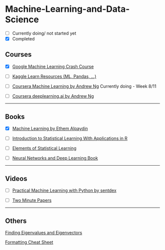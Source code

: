 # Machine-Learning-and-Data-Science

- [ ] Currently doing/ not started yet
- [x] Completed

## Courses

- [x] [Google Machine Learning Crash Course](https://developers.google.com/machine-learning/crash-course/)

- [ ] [Kaggle Learn Resources (ML, Pandas, ...)](https://kaggle.com/learn)

- [ ] [Coursera Machine Learning by Andrew Ng](https://www.coursera.org/learn/machine-learning)
Currently doing - Week 8/11

- [ ] [Coursera deeplearning.ai by Andrew Ng](https://www.coursera.org/specializations/deep-learning)

---
## Books

- [x] [Machine Learning by Ethem Alpaydin](https://mitpress.mit.edu/books/machine-learning)

- [ ] [Introduction to Statistical Learning With Applications in R](http://www-bcf.usc.edu/~gareth/ISL/ISLR%20First%20Printing.pdf)

- [ ] [Elements of Statistical Learning](https://web.stanford.edu/~hastie/Papers/ESLII.pdf)

- [ ] [Neural Networks and Deep Learning Book](http://neuralnetworksanddeeplearning.com/index.html)

---
## Videos

- [ ] [Practical Machine Learning with Python by sentdex](https://www.youtube.com/playlist?list=PLQVvvaa0QuDfKTOs3Keq_kaG2P55YRn5v)

- [ ] [Two Minute Papers](https://www.youtube.com/playlist?list=PLujxSBD-JXgnqDD1n-V30pKtp6Q886x7e)

---
## Others

[Finding Eigenvalues and Eigenvectors](https://www.scss.tcd.ie/~dahyotr/CS1BA1/SolutionEigen.pdf)

[Formatting Cheat Sheet](https://github.com/adam-p/markdown-here/wiki/Markdown-Cheatsheet)
